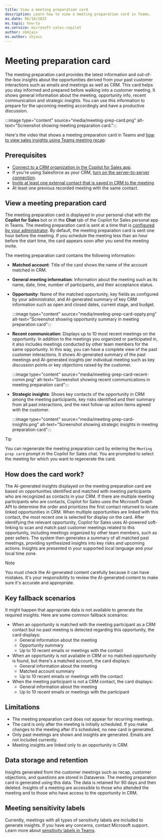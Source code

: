 ```yaml
---
title: View a meeting preparation card
description: Learn how to view a meeting preparation card in Teams.
ms.date: 06/18/2025
ms.topic: how-to
ms.service: microsoft-sales-copilot
author: sbmjais
ms.author: shjais
---
```


# Meeting preparation card

The meeting preparation card provides the latest information and out-of-the-box insights about the opportunities derived from your past customer interactions such as emails and meetings as well as CRM. This card helps you stay informed and prepared before walking into a customer meeting. It shows general information about the meeting, opportunity info, recent communication and strategic insights. You can use this information to prepare for the upcoming meeting accordingly and have a productive discussion.

:::image type="content" source="media/meeting-prep-card.png" alt-text="Screenshot showing meeting preparation card.":::

Here's the video that shows a meeting preparation card in Teams and [how to view sales insights using Teams meeting recap](view-meeting-summary-recap.md):

## Prerequisites

- [Connect to a CRM organization in the Copilot for Sales app](sign-in-crm-outlook.md).
- If you're using Salesforce as your CRM, [turn on the server-to-server connection](connect-agent-datasource.md).
- [Invite at least one external contact that is saved in CRM to the meeting](connect-contact.md).
- At least one previous recorded meeting with the same contact.

## View a meeting preparation card

The meeting preparation card is displayed in your personal chat with the **Copilot for Sales** bot or in the **Chat** tab of the Copilot for Sales personal app in Teams. The meeting preparation card is sent at a time that is [configured by your administrator](configure-meeting-agent.md#configure-pre-meeting-preparation-notifications). By default, the meeting preparation card is sent one hour before the meeting. If you schedule the meeting less than an hour before the start time, the card appears soon after you send the meeting invite. 

The meeting preparation card contains the following information: 

- **Matched account**: Title of the card shows the name of the account matched in CRM. 
- **General meeting information**: Information about the meeting such as its name, date, time, number of participants, and their acceptance status.
- **Opportunity**: Name of the matched opportunity, key fields as configured by your administrator, and AI-generated summary of key CRM information such as open and closed dates, current stage, and budget.

    :::image type="content" source="media/meeting-prep-card-oppty.png" alt-text="Screenshot showing opportunity summary in meeting preparation card":::

- **Recent communication**: Displays up to 10 most recent meetings on the opportunity. In addition to the meetings you organized or participated in, it also includes meetings conducted by other team members for the same opportunity. In this way, you can have a complete view of the past customer interactions. It shows AI-generated summary of the past meetings and AI-generated insights per individual meeting such as key discussion points or key objections raised by the customer.

    :::image type="content" source="media/meeting-prep-card-recent-comm.png" alt-text="Screenshot showing recent communications in meeting preparation card":::

- **Strategic insights**: Shows key contacts of the opportunity in CRM among the meeting participants, key risks identified and their summary from all past interactions, and the next follow-up action items agreed with the customer.

    :::image type="content" source="media/meeting-prep-card-insights.png" alt-text="Screenshot showing strategic insights in meeting preparation card"::: 

> [!TIP]
> You can regenerate the meeting preparation card by entering the `Meeting prep card` prompt in the Copilot for Sales chat. You are prompted to select the meeting for which you want to regenerate the card. 

## How does the card work?

The AI-generated insights displayed on the meeting preparation card are based on opportunities identified and matched with meeting participants who are recognized as contacts in your CRM. If there are multiple meeting participants who are contacts, Copilot for Sales uses the Microsoft Graph API to determine the order and prioritizes the first contact returned to locate linked opportunities in CRM. When multiple opportunities are linked with this contact, the most recent one is selected for display on the card. After identifying the relevant opportunity, Copilot for Sales uses AI-powered soft-linking to scan and match past customer meetings related to this opportunity, including meetings organized by other team members, such as peer sellers. The system then generates a summary of all matched past meetings, providing synthesized insights into key risks and upcoming actions. Insights are presented in your supported local language and your local time zone. 

> [!NOTE]
> You must check the AI-generated content carefully because it can have mistakes. It's your responsibility to review the AI-generated content to make sure it's accurate and appropriate.

## Key fallback scenarios

It might happen that appropriate data is not available to generate the required insights. Here are some common fallback scenarios:

- When an opportunity is matched with the meeting participant as a CRM contact but no past meeting is detected regarding this opportunity, the card displays:
    - General information about the meeting
    - Opportunity summary
    - Up to 10 recent emails or meetings with the contact
- When an opportunity is not available in CRM or no matched opportunity is found, but there's a matched account, the card displays:
    - General information about the meeting
    - Matched account summary
    - Up to 10 recent emails or meetings with the contact
- When the meeting participant is not a CRM contact, the card displays:
    - General information about the meeting
    - Up to 10 recent emails or meetings with the participant

## Limitations

- The meeting preparation card does not appear for recurring meetings.
- The card is only after the meeting is initially scheduled. If you make changes to the meeting after it's scheduled, no new card is generated.
- Only past meetings are shown and insights are generated. Emails are not included currently.
- Meeting insights are linked only to an opportunity in CRM. 

## Data storage and retention

Insights generated from the customer meetings such as recap, customer objections, and questions are stored in Dataverse. The meeting preparation card is generated using this data. The data is retained for 90 days and then deleted. Insights of a meeting are accessible to those who attended the meeting and to those who have access to the opportunity in CRM. 

## Meeting sensitivity labels

Currently, meetings with all types of sensitivity labels are included to generate insights. If you have any concerns, contact Microsoft support. Learn more about [sensitivity labels in Teams](https://support.microsoft.com/en-us/office/sensitivity-labels-for-teams-meetings-2b244d1d-72d0-471e-8e58-c41079e190fb).